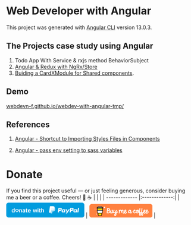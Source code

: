 # Web Developer with Angular

This project was generated with [Angular CLI](https://github.com/angular/angular-cli) version 13.0.3.

## The Projects case study using Angular

1. Todo App With Service & rxjs method BehaviorSubject
2. [Angular & Redux with NgRx/Store](https://www.youtube.com/watch?v=f97ICOaekNU)
3. [Buiding a CardXModule  for Shared components](https://jasonwhite.xyz/posts/2020/04/26/creating-an-angular-component-library-card-component/).
 
## Demo

[webdevn-f.github.io/webdev-with-angular-tmp/](https://webdevn-f.github.io/webdev-with-angular-tmp/)

## References

1. [Angular - Shortcut to Importing Styles Files in Components](https://www.digitalocean.com/community/tutorials/angular-shortcut-to-importing-styles-files-in-components)

2. [Angular - pass env setting to sass variables](https://stackoverflow.com/questions/42515893/can-angular-cli-pass-environment-specific-settings-to-sass-variables)

# Donate
If you find this project useful — or just feeling generous, consider buying me a beer or a coffee. Cheers! :beers: :coffee:
|               |               |
| ------------- |:-------------:|
| <a href="https://www.paypal.me/ngnam39"><img src="https://github.com/ngnam/Resources/blob/master/donate_paypal.svg" height="40"></a> | [![buymeacoffee](https://github.com/ngnam/Resources/blob/master/donate_coffee.png)](https://www.buymeacoffee.com/ngnam) |
